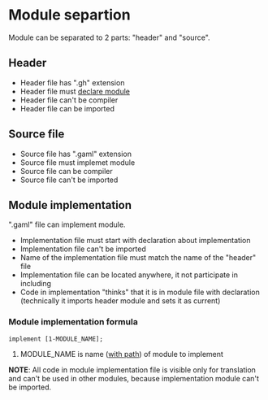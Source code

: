 # Module separtion

Module can be separated to 2 parts: "header" and "source".



## Header

- Header file has ".gh" extension
- Header file must [declare module](02-Module.md)
- Header file can't be compiler
- Header file can be imported



## Source file

- Source file has ".gaml" extension
- Source file must implemet module
- Source file can be compiler
- Source file can't be imported



## Module implementation

".gaml" file can implement module.

- Implementation file must start with declaration about implementation
- Implementation file can't be imported
- Name of the implementation file must match the name of the "header" file
- Implementation file can be located anywhere, it not participate in including
- Code in implementation "thinks" that it is in module file with declaration (technically it imports header module and sets it as current)

### Module implementation formula

```
implement [1-MODULE_NAME];
```
1. MODULE_NAME is name ([with path](05-ModuleImport.md)) of module to implement

**NOTE**: All code in module implementation file is visible only for translation and can't be used in other modules, because implementation module can't be imported.
